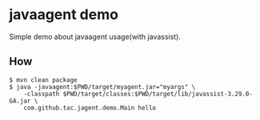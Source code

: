 # javaagent demo

Simple demo about javaagent usage(with javassist).

## How

    $ mvn clean package
    $ java -javaagent:$PWD/target/myagent.jar="myargs" \
        -classpath $PWD/target/classes:$PWD/target/lib/javassist-3.29.0-GA.jar \
        com.github.tac.jagent.demo.Main hello



